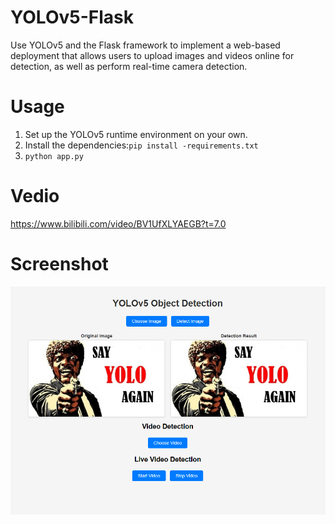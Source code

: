 # YOLOv5-Flask
Use YOLOv5 and the Flask framework to implement a web-based deployment that allows users to upload images and videos online for detection, as well as perform real-time camera detection.
# Usage

1. Set up the YOLOv5 runtime environment on your own.<br/>
2. Install the dependencies:`pip install -requirements.txt`<br/>
3. `python app.py`
# Vedio
<a href = 'https://www.bilibili.com/video/BV1UfXLYAEGB?t=7.0'>https://www.bilibili.com/video/BV1UfXLYAEGB?t=7.0</a>
# Screenshot
![](./data/images/readme.jpg)
